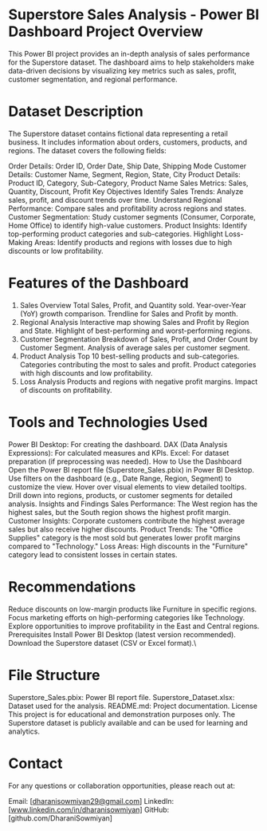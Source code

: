 Superstore Sales Analysis - Power BI Dashboard
Project Overview
=
This Power BI project provides an in-depth analysis of sales performance for the Superstore dataset. The dashboard aims to help stakeholders make data-driven decisions by visualizing key metrics such as sales, profit, customer segmentation, and regional performance.

Dataset Description
=
The Superstore dataset contains fictional data representing a retail business. It includes information about orders, customers, products, and regions. The dataset covers the following fields:

Order Details: Order ID, Order Date, Ship Date, Shipping Mode
Customer Details: Customer Name, Segment, Region, State, City
Product Details: Product ID, Category, Sub-Category, Product Name
Sales Metrics: Sales, Quantity, Discount, Profit
Key Objectives
Identify Sales Trends:
Analyze sales, profit, and discount trends over time.
Understand Regional Performance:
Compare sales and profitability across regions and states.
Customer Segmentation:
Study customer segments (Consumer, Corporate, Home Office) to identify high-value customers.
Product Insights:
Identify top-performing product categories and sub-categories.
Highlight Loss-Making Areas:
Identify products and regions with losses due to high discounts or low profitability.

Features of the Dashboard
=
1. Sales Overview 
Total Sales, Profit, and Quantity sold.
Year-over-Year (YoY) growth comparison.
Trendline for Sales and Profit by month.
2. Regional Analysis
Interactive map showing Sales and Profit by Region and State.
Highlight of best-performing and worst-performing regions.
3. Customer Segmentation
Breakdown of Sales, Profit, and Order Count by Customer Segment.
Analysis of average sales per customer segment.
4. Product Analysis
Top 10 best-selling products and sub-categories.
Categories contributing the most to sales and profit.
Product categories with high discounts and low profitability.
5. Loss Analysis
Products and regions with negative profit margins.
Impact of discounts on profitability.

Tools and Technologies Used
=
Power BI Desktop: For creating the dashboard.
DAX (Data Analysis Expressions): For calculated measures and KPIs.
Excel: For dataset preparation (if preprocessing was needed).
How to Use the Dashboard
Open the Power BI report file (Superstore_Sales.pbix) in Power BI Desktop.
Use filters on the dashboard (e.g., Date Range, Region, Segment) to customize the view.
Hover over visual elements to view detailed tooltips.
Drill down into regions, products, or customer segments for detailed analysis.
Insights and Findings
Sales Performance: The West region has the highest sales, but the South region shows the highest profit margin.
Customer Insights: Corporate customers contribute the highest average sales but also receive higher discounts.
Product Trends: The "Office Supplies" category is the most sold but generates lower profit margins compared to "Technology."
Loss Areas: High discounts in the "Furniture" category lead to consistent losses in certain states.

Recommendations
=
Reduce discounts on low-margin products like Furniture in specific regions.
Focus marketing efforts on high-performing categories like Technology.
Explore opportunities to improve profitability in the East and Central regions.
Prerequisites
Install Power BI Desktop (latest version recommended).
Download the Superstore dataset (CSV or Excel format).\

File Structure
=
Superstore_Sales.pbix: Power BI report file.
Superstore_Dataset.xlsx: Dataset used for the analysis.
README.md: Project documentation.
License
This project is for educational and demonstration purposes only. The Superstore dataset is publicly available and can be used for learning and analytics.

Contact
=
For any questions or collaboration opportunities, please reach out at:

Email: [dharanisowmiyan29@gmail.com]
LinkedIn: [www.linkedin.com/in/dharanisowmiyan]
GitHub: [github.com/DharaniSowmiyan]
